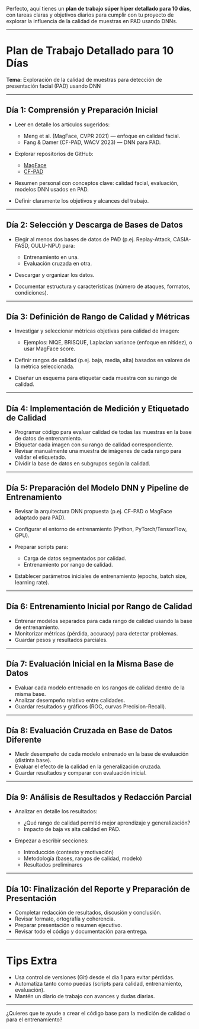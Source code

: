 Perfecto, aquí tienes un **plan de trabajo súper hiper detallado para 10 días**, con tareas claras y objetivos diarios para cumplir con tu proyecto de explorar la influencia de la calidad de muestras en PAD usando DNNs.

---

# Plan de Trabajo Detallado para 10 Días

**Tema:** Exploración de la calidad de muestras para detección de presentación facial (PAD) usando DNN

---

## Día 1: Comprensión y Preparación Inicial

* Leer en detalle los artículos sugeridos:

  * Meng et al. (MagFace, CVPR 2021) — enfoque en calidad facial.
  * Fang & Damer (CF-PAD, WACV 2023) — DNN para PAD.
* Explorar repositorios de GitHub:

  * [MagFace](https://github.com/IrvingMeng/MagFace)
  * [CF-PAD](https://github.com/meilfang/CF-PAD/tree/main)
* Resumen personal con conceptos clave: calidad facial, evaluación, modelos DNN usados en PAD.
* Definir claramente los objetivos y alcances del trabajo.

---

## Día 2: Selección y Descarga de Bases de Datos

* Elegir al menos dos bases de datos de PAD (p.ej. Replay-Attack, CASIA-FASD, OULU-NPU) para:

  * Entrenamiento en una.
  * Evaluación cruzada en otra.
* Descargar y organizar los datos.
* Documentar estructura y características (número de ataques, formatos, condiciones).

---

## Día 3: Definición de Rango de Calidad y Métricas

* Investigar y seleccionar métricas objetivas para calidad de imagen:

  * Ejemplos: NIQE, BRISQUE, Laplacian variance (enfoque en nitidez), o usar MagFace score.
* Definir rangos de calidad (p.ej. baja, media, alta) basados en valores de la métrica seleccionada.
* Diseñar un esquema para etiquetar cada muestra con su rango de calidad.

---

## Día 4: Implementación de Medición y Etiquetado de Calidad

* Programar código para evaluar calidad de todas las muestras en la base de datos de entrenamiento.
* Etiquetar cada imagen con su rango de calidad correspondiente.
* Revisar manualmente una muestra de imágenes de cada rango para validar el etiquetado.
* Dividir la base de datos en subgrupos según la calidad.

---

## Día 5: Preparación del Modelo DNN y Pipeline de Entrenamiento

* Revisar la arquitectura DNN propuesta (p.ej. CF-PAD o MagFace adaptado para PAD).
* Configurar el entorno de entrenamiento (Python, PyTorch/TensorFlow, GPU).
* Preparar scripts para:

  * Carga de datos segmentados por calidad.
  * Entrenamiento por rango de calidad.
* Establecer parámetros iniciales de entrenamiento (epochs, batch size, learning rate).

---

## Día 6: Entrenamiento Inicial por Rango de Calidad

* Entrenar modelos separados para cada rango de calidad usando la base de entrenamiento.
* Monitorizar métricas (pérdida, accuracy) para detectar problemas.
* Guardar pesos y resultados parciales.

---

## Día 7: Evaluación Inicial en la Misma Base de Datos

* Evaluar cada modelo entrenado en los rangos de calidad dentro de la misma base.
* Analizar desempeño relativo entre calidades.
* Guardar resultados y gráficos (ROC, curvas Precision-Recall).

---

## Día 8: Evaluación Cruzada en Base de Datos Diferente

* Medir desempeño de cada modelo entrenado en la base de evaluación (distinta base).
* Evaluar el efecto de la calidad en la generalización cruzada.
* Guardar resultados y comparar con evaluación inicial.

---

## Día 9: Análisis de Resultados y Redacción Parcial

* Analizar en detalle los resultados:

  * ¿Qué rango de calidad permitió mejor aprendizaje y generalización?
  * Impacto de baja vs alta calidad en PAD.
* Empezar a escribir secciones:

  * Introducción (contexto y motivación)
  * Metodología (bases, rangos de calidad, modelo)
  * Resultados preliminares

---

## Día 10: Finalización del Reporte y Preparación de Presentación

* Completar redacción de resultados, discusión y conclusión.
* Revisar formato, ortografía y coherencia.
* Preparar presentación o resumen ejecutivo.
* Revisar todo el código y documentación para entrega.

---

# Tips Extra

* Usa control de versiones (Git) desde el día 1 para evitar pérdidas.
* Automatiza tanto como puedas (scripts para calidad, entrenamiento, evaluación).
* Mantén un diario de trabajo con avances y dudas diarias.

---

¿Quieres que te ayude a crear el código base para la medición de calidad o para el entrenamiento?
